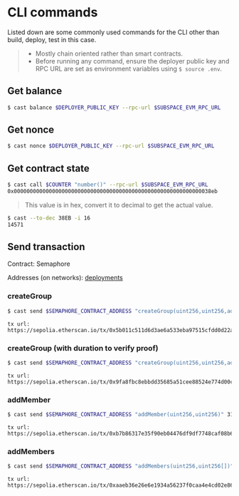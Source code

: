 # CLI commands

Listed down are some commonly used commands for the CLI other than build, deploy, test in this case.

> - Mostly chain oriented rather than smart contracts.
> - Before running any command, ensure the deployer public key and RPC URL are set as environment variables using `$ source .env`.

## Get balance

```sh
$ cast balance $DEPLOYER_PUBLIC_KEY --rpc-url $SUBSPACE_EVM_RPC_URL
```

## Get nonce

```sh
$ cast nonce $DEPLOYER_PUBLIC_KEY --rpc-url $SUBSPACE_EVM_RPC_URL
```

## Get contract state

```sh
$ cast call $COUNTER "number()" --rpc-url $SUBSPACE_EVM_RPC_URL
0x00000000000000000000000000000000000000000000000000000000000038eb
```

> This value is in hex, convert it to decimal to get the actual value.

```sh
$ cast --to-dec 38EB -i 16
14571
```

## Send transaction

Contract: Semaphore

Addresses (on networks): [deployments](../deployments.json)

### createGroup

```sh
$ cast send $SEMAPHORE_CONTRACT_ADDRESS "createGroup(uint256,uint256,address)" 3111 20 $DEPLOYER_PUBLIC_KEY --private-key $DEPLOYER_PRIVATE_KEY --rpc-url $SEPOLIA_RPC_URL
```

```
tx url: https://sepolia.etherscan.io/tx/0x5b011c511d6d3ae6a533eba97515cfdd0d22a71538da65592adde2051fa7bae6
```

### createGroup (with duration to verify proof)

```sh
$ cast send $SEMAPHORE_CONTRACT_ADDRESS "createGroup(uint256,uint256,address,uint256)" 3112 20 $DEPLOYER_PUBLIC_KEY 86400 --private-key $DEPLOYER_PRIVATE_KEY --rpc-url $SEPOLIA_RPC_URL
```

```
tx url: https://sepolia.etherscan.io/tx/0x9fa8fbc8ebbdd35685a51cee88524e774d00cf202f900b6cbb40a8630deea1c2
```

### addMember

```sh
$ cast send $SEMAPHORE_CONTRACT_ADDRESS "addMember(uint256,uint256)" 3111 11216909772611159987761092911642618205426065353080584263434245612434546457738 $DEPLOYER_PUBLIC_KEY --private-key $DEPLOYER_PRIVATE_KEY --rpc-url $SEPOLIA_RPC_URL
```

```
tx url: https://sepolia.etherscan.io/tx/0xb7b86317e35f90eb04476df9df7748caf08b6009dc1e84ba120484abafe95103
```

### addMembers

```sh
$ cast send $SEMAPHORE_CONTRACT_ADDRESS "addMembers(uint256,uint256[])" 3111 [14873715770595485563260312142424404454075221624479988126831304707589940083175,18269309615270290411027305068632481324321098674725859679913224414606738740685]  $DEPLOYER_PUBLIC_KEY --private-key $DEPLOYER_PRIVATE_KEY --rpc-url $SEPOLIA_RPC_URL
```

```
tx url: https://sepolia.etherscan.io/tx/0xaaeb36e26e6e1934a56237f0caa4e4cd02e864c27e3951d2596c010a16ee756a
```

<!-- TODO: Add more results -->
